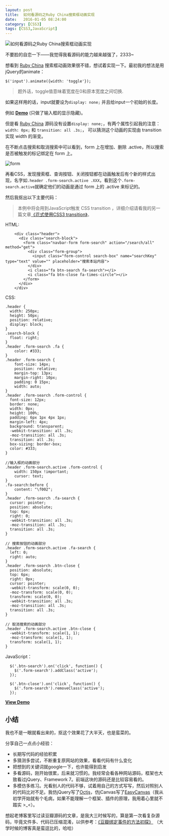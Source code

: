 ```yaml
---
layout: post
title:  如何看源码之Ruby China搜索框动画实现
date:   2016-01-05 08:24:00
category: [CSS3]
tags: [CSS3,JavaScript]
---
```


![如何看源码之Ruby China搜索框动画实现][1]

不要脸的自恋一下——我觉得我看源码的能力越来越强了，2333~

想看到 [Ruby China][2] 搜索框动画效果很不错，想试着实现一下。最初我的想法是用jQuery的animate：

<!--more-->

```
$('input').animate({width: 'toggle'});
```

> 题外话，toggle值意味着宽度在0和原本宽度之间切换.

如果这样用的话，input就要设为`display: none;` 并且给input一个初始的长度。

例如 **[Demo][3]** (只做了输入框的显示隐藏)。

但是看 [Ruby China][4] 源码没有设置`display: none;`，有两个属性引起我的注意：`width: 0px;` 和 `transition: all .3s;`， 可以猜测这个动画的实现由 transition 实现 width 的渐变。

在不断点击搜索和取消搜索中可以看到，form 上在增加、删除 .active，所以搜索是否被触发的标记绑定在 form 上。

![form][5]

再看CSS，发现搜索框、查询按钮、关闭按钮都在动画触发后有个新的样式出现，名字如`.header .form-search.active .XXX`，看到这个`.form-search.active`就确定他们的动画是通过 form 上的 .active 来标记的。

然后我抠出以下主要代码：

> 本例中将会用到JavaScript触发 CSS transition ，详细介绍请看我的另一篇文章[《花式使用CSS3 transition》][6]。

HTML:
```
    <div class="header">
      <div class="search-block">
        <form class="navbar-form form-search" action="/search/all" method="get">
          <div class="form-group">
            <input class="form-control search-box" name="searchKey" type="text" value="" placeholder="搜索本站内容">
          </div>
          <i class="fa btn-search fa-search"></i>
          <i class="fa btn-close fa-times-circle"></i>
        </form>
      </div>
    </div>

```

CSS:
```
.header {
  width: 250px;
  height: 50px;
  position: relative;
  display: block;
}
.search-block {
  float: right;
}
.header .form-search .fa {
    color: #333;
}
.header .form-search {
    font-size: 14px;
    position: relative;
    margin-top: 13px;
    margin-right: 10px;
    padding: 0 15px;
    width: auto;
}
.header .form-search .form-control {
  font-size: 12px;
  border: none;
  width: 0px;
  height: 100%;
  padding: 6px 1px 4px 1px;
  margin-left: 4px;
  background: transparent;
  -webkit-transition: all .3s;
  -moz-transition: all .3s;
  transition: all .3s;
  box-sizing: border-box;
  color: #333;
}

//输入框的动画部分
.header .form-search.active .form-control {
    width: 150px !important;
    cursor: text;
}
.fa-search:before {
    content: "\f002";
}
.header .form-search .fa-search {
  cursor: pointer;
  position: absolute;
  top: 6px;
  right: 0;
  -webkit-transition: all .3s;
  -moz-transition: all .3s;
  transition: all .3s;
}

// 搜索按钮的动画部分
.header .form-search.active .fa-search {
  left: 0;
  right: auto;
}
.header .form-search .btn-close {
  position: absolute;
  top: 6px;
  right: 0px;
  cursor: pointer;
  -webkit-transform: scale(0, 0);
  -moz-transform: scale(0, 0);
  transform: scale(0, 0);
  -webkit-transition: all .3s;
  -moz-transition: all .3s;
  transition: all .3s;
}

// 取消搜索的动画部分
.header .form-search.active .btn-close {
  -webkit-transform: scale(1, 1);
  -moz-transform: scale(1, 1);
  transform: scale(1, 1);
}
```

JavaScript：
```
  $('.btn-search').on('click', function() {
    $('.form-search').addClass('active');
  });

  $('.btn-close').on('click', function() {
    $('.form-search').removeClass('active');
  });
```

**[View Demo][7]**

## 小结

我也不是一眼就看出来的，抠这个效果花了大半天，也是蛮菜的。

分享自己一点点小经验：

- 长期写代码的经验积累
- 多猜测多尝试，不断重复原网站的效果，看看代码有什么变化
- 把想到的关键词就google一下，也许能得到启发
- 多看源码，刚开始很累，后来就习惯的。我经常会看各种网站源码，框架也大致看过jQuery、Framework 7。前端这块的源码还是比较容易看的。
- 多模仿多练习。光看别人的代码不够，试着用自己的方式写写，然后对照别人的代码比对不足。我仿jQuery写了[Octjs][8]，仿jCanvas写了[EasyCanvas][9]（我从初学开始就有个毛病，如果不能理解一个框架、插件的原理，我用着心里就不踏实 >_<）。

想起老博客里写过读豆瓣源码的文章，是我大三时候写的，算是第一次看复杂源码，毕竟文件多、代码已压缩混淆，以供参考：[《豆瓣绑定事件的方法初探》][10] （大学时候的博客真是蛮逗比的，哈哈）


  [1]: http://77g54f.com1.z0.glb.clouddn.com/bgt-306435.png?imageView2/1/q/100|watermark/1/image/aHR0cDovLzc3ZzU0Zi5jb20xLnowLmdsYi5jbG91ZGRuLmNvbS9sYWtlcjIucG5n/dissolve/100/gravity/South/dy/5
  [2]: https://ruby-china.org
  [3]: http://codepen.io/younglaker/pen/jWygzm
  [4]: https://ruby-china.org/
  [5]: http://77g54f.com1.z0.glb.clouddn.com/QQ20151214144634.png
  [6]: http://laker.me/blog/2015/12/18/15_1218_css3_transition/
  [7]: http://codepen.io/younglaker/pen/MKKwyp/
  [8]: https://github.com/younglaker/octjs
  [9]: https://github.com/younglaker/EasyCanvas
  [10]: http://www.cnblogs.com/younglaker/archive/2013/05/16/3081065.html
